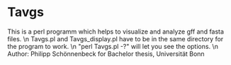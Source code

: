 # Tavgs
This is a perl programm which helps to visualize and analyze gff and fasta files. \n
Tavgs.pl and Tavgs_display.pl have to be in the same directory for the program to work. \n
"perl Tavgs.pl -?" will let you see the options. \n
Author: Philipp Schönnenbeck for Bachelor thesis, Universität Bonn
